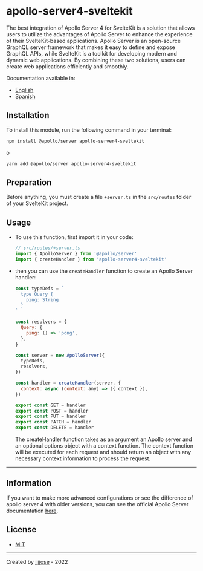 # apollo-server4-sveltekit

The best integration of Apollo Server 4 for SvelteKit is a solution that allows users to utilize the advantages of Apollo Server to enhance the experience of their SvelteKit-based applications. Apollo Server is an open-source GraphQL server framework that makes it easy to define and expose GraphQL APIs, while SvelteKit is a toolkit for developing modern and dynamic web applications. By combining these two solutions, users can create web applications efficiently and smoothly.

Documentation available in:

- <a href="https://github.com/jjjjose/apollo-server4-sveltekit/blob/main/README.md " target="_blank">English</a>
- <a href="https://github.com/jjjjose/apollo-server4-sveltekit/blob/main/README-es.md " target="_blank">Spanish</a>

## Installation

To install this module, run the following command in your terminal:

```bash
npm install @apollo/server apollo-server4-sveltekit
```

o

```bash
yarn add @apollo/server apollo-server4-sveltekit
```

## Preparation

Before anything, you must create a file `+server.ts` in the `src/routes` folder of your SvelteKit project.

## Usage

- To use this function, first import it in your code:

  ```js
  // src/routes/+server.ts
  import { ApolloServer } from '@apollo/server'
  import { createHandler } from 'apollo-server4-sveltekit'
  ```

- then you can use the `createHandler` function to create an Apollo Server handler:

  ```js
  const typeDefs = `
    type Query {
      ping: String
    }
  `

  const resolvers = {
    Query: {
      ping: () => 'pong',
    },
  }

  const server = new ApolloServer({
    typeDefs,
    resolvers,
  })

  const handler = createHandler(server, {
    context: async (context: any) => ({ context }),
  })

  export const GET = handler
  export const POST = handler
  export const PUT = handler
  export const PATCH = handler
  export const DELETE = handler
  ```

  The createHandler function takes as an argument an Apollo server and an optional options object with a context function. The context function will be executed for each request and should return an object with any necessary context information to process the request.

---

## Information

If you want to make more advanced configurations or see the difference of apollo server 4 with older versions, you can see the official Apollo Server documentation
<a href="https://www.apollographql.com/docs/apollo-server/" target="_blank">here</a>.

## License

- <a href="https://github.com/jjjjose/apollo-server4-sveltekit/blob/main/LICENSE" target="_blank">MIT</a>

---

Created by <a href="https://github.com/jjjjose" target="_blank">jjjjose</a> - 2022
